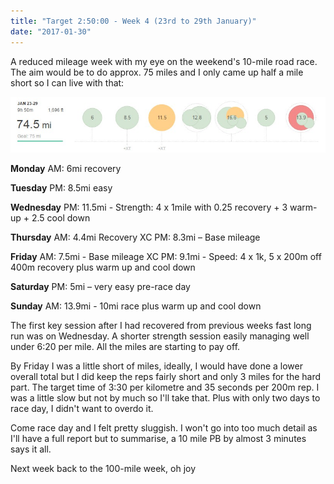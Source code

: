 ```yaml
---
title: "Target 2:50:00 - Week 4 (23rd to 29th January)"
date: "2017-01-30"
---
```


A reduced mileage week with my eye on the weekend's 10-mile road race. The aim would be to do approx. 75 miles and I only came up half a mile short so I can live with that:

[![Week 4 (23rd to 29th January)](images/ScreenHunter_2177-Jan.-30-16.00.jpg)](http://dlw.me.uk/wp-content/uploads/2017/01/ScreenHunter_2177-Jan.-30-16.00.jpg)

**Monday** AM: 6mi recovery

**Tuesday** PM: 8.5mi easy

**Wednesday** PM: 11.5mi - Strength: 4 x 1mile with 0.25 recovery + 3 warm-up + 2.5 cool down

**Thursday** AM: 4.4mi Recovery XC PM: 8.3mi – Base mileage

**Friday** AM: 7.5mi - Base mileage XC PM: 9.1mi - Speed: 4 x 1k, 5 x 200m off 400m recovery plus warm up and cool down

**Saturday** PM: 5mi – very easy pre-race day

**Sunday** AM: 13.9mi - 10mi race plus warm up and cool down

The first key session after I had recovered from previous weeks fast long run was on Wednesday. A shorter strength session easily managing well under 6:20 per mile. All the miles are starting to pay off.

By Friday I was a little short of miles, ideally, I would have done a lower overall total but I did keep the reps fairly short and only 3 miles for the hard part. The target time of 3:30 per kilometre and 35 seconds per 200m rep. I was a little slow but not by much so I'll take that. Plus with only two days to race day, I didn't want to overdo it.

Come race day and I felt pretty sluggish. I won't go into too much detail as I'll have a full report but to summarise, a 10 mile PB by almost 3 minutes says it all.

Next week back to the 100-mile week, oh joy
